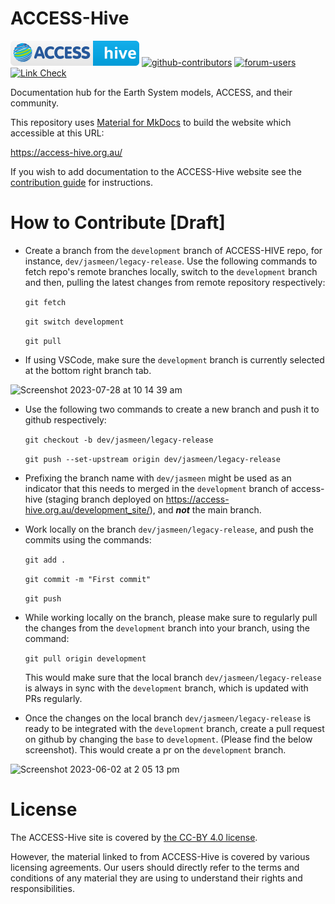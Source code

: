 # ACCESS-Hive
[![ACCESS-Hive Badge](docs/assets/badge.svg)](https://access-hive.org.au/)
[![github-contributors](https://img.shields.io/github/contributors/ACCESS-Hive/access-hive.github.io?color=blue&style=plastic)][github-repo]
[![forum-users](https://img.shields.io/discourse/users?color=blue&label=forum&server=https%3A%2F%2Fforum.access-hive.org.au&style=plastic)][forum]
[![Link Check](https://github.com/ACCESS-Hive/access-hive.github.io/actions/workflows/scheduled_link_check.yml/badge.svg)](https://github.com/ACCESS-Hive/access-hive.github.io/actions/workflows/scheduled_link_check.yml)

Documentation hub for the Earth System models, ACCESS, and their community.

This repository uses [Material for MkDocs](https://squidfunk.github.io/mkdocs-material/) to build the website which accessible at this URL:

https://access-hive.org.au/

If you wish to add documentation to the ACCESS-Hive website see the [contribution guide](https://access-hive.org.au/about/contribute/) for instructions.

# How to Contribute [Draft]
- Create a branch from the `development` branch of ACCESS-HIVE repo, for instance, `dev/jasmeen/legacy-release`. Use the following commands to fetch repo's remote branches locally, switch to the `development` branch and then, pulling the latest changes from remote repository respectively:

    `git fetch`

    `git switch development`

    `git pull`

- If using VSCode, make sure the `development` branch is currently selected at the bottom right branch tab.

![Screenshot 2023-07-28 at 10 14 39 am](https://github.com/ACCESS-Hive/access-hive.github.io/assets/42607679/aa1c5281-2298-41d6-8ac1-adc478d72a58)

- Use the following two commands to create a new branch and push it to github respectively:

    `git checkout -b dev/jasmeen/legacy-release`

    `git push --set-upstream origin dev/jasmeen/legacy-release`

- Prefixing the branch name with `dev/jasmeen` might be used as an indicator that this needs to merged in the `development` branch of access-hive (staging branch deployed on https://access-hive.org.au/development_site/), and _**not**_ the main branch.

- Work locally on the branch `dev/jasmeen/legacy-release`, and push the commits using the commands: 

    `git add .`

    `git commit -m "First commit"`

    `git push`
  
- While working locally on the branch, please make sure to regularly pull the changes from the `development` branch into your branch, using the command:

    `git pull origin development`

  This would make sure that the local branch `dev/jasmeen/legacy-release` is always in sync with the `development` branch, which is updated with PRs regularly. 

- Once the changes on the local branch `dev/jasmeen/legacy-release` is ready to be integrated with the `development` branch, create a pull request on github by changing the `base` to `development`. (Please find the below screenshot). This would create a pr on the `development` branch.

![Screenshot 2023-06-02 at 2 05 13 pm](https://github.com/ACCESS-Hive/access-hive.github.io/assets/42607679/ec141fc9-ee00-4a84-ae5a-081761400765)

# License
The ACCESS-Hive site is covered by [the CC-BY 4.0 license][License].

However, the material linked to from ACCESS-Hive is covered by various licensing agreements. Our users should directly refer to the terms and conditions of any material they are using to understand their rights and responsibilities.

[License]: License.md
[github-repo]: https://github.com/ACCESS-Hive/access-hive.github.io.git
[forum]: https://forum.access-hive.org.au
